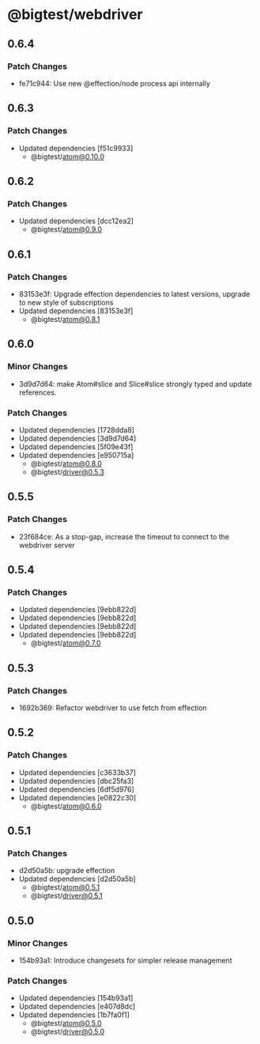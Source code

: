 # @bigtest/webdriver

## 0.6.4

### Patch Changes

- fe71c944: Use new @effection/node process api internally

## 0.6.3

### Patch Changes

- Updated dependencies [f51c9933]
  - @bigtest/atom@0.10.0

## 0.6.2

### Patch Changes

- Updated dependencies [dcc12ea2]
  - @bigtest/atom@0.9.0

## 0.6.1

### Patch Changes

- 83153e3f: Upgrade effection dependencies to latest versions, upgrade to new style of subscriptions
- Updated dependencies [83153e3f]
  - @bigtest/atom@0.8.1

## 0.6.0

### Minor Changes

- 3d9d7d64: make Atom#slice and Slice#slice strongly typed and update references.

### Patch Changes

- Updated dependencies [1728dda8]
- Updated dependencies [3d9d7d64]
- Updated dependencies [5f09e43f]
- Updated dependencies [e950715a]
  - @bigtest/atom@0.8.0
  - @bigtest/driver@0.5.3

## 0.5.5

### Patch Changes

- 23f684ce: As a stop-gap, increase the timeout to connect to the webdriver
  server

## 0.5.4

### Patch Changes

- Updated dependencies [9ebb822d]
- Updated dependencies [9ebb822d]
- Updated dependencies [9ebb822d]
- Updated dependencies [9ebb822d]
  - @bigtest/atom@0.7.0

## 0.5.3

### Patch Changes

- 1692b369: Refactor webdriver to use fetch from effection

## 0.5.2

### Patch Changes

- Updated dependencies [c3633b37]
- Updated dependencies [dbc25fa3]
- Updated dependencies [6df5d976]
- Updated dependencies [e0822c30]
  - @bigtest/atom@0.6.0

## 0.5.1

### Patch Changes

- d2d50a5b: upgrade effection
- Updated dependencies [d2d50a5b]
  - @bigtest/atom@0.5.1
  - @bigtest/driver@0.5.1

## 0.5.0

### Minor Changes

- 154b93a1: Introduce changesets for simpler release management

### Patch Changes

- Updated dependencies [154b93a1]
- Updated dependencies [e407d8dc]
- Updated dependencies [1b7fa0f1]
  - @bigtest/atom@0.5.0
  - @bigtest/driver@0.5.0
